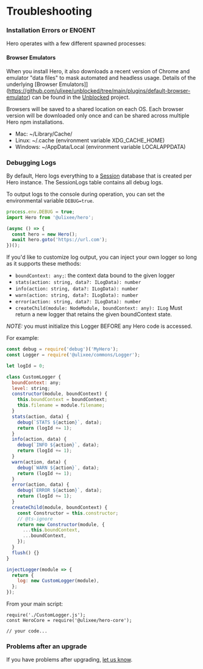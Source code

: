 # Troubleshooting

### Installation Errors or ENOENT

Hero operates with a few different spawned processes:

#### Browser Emulators

When you install Hero, it also downloads a recent version of Chrome and emulator "data files" to mask automated and headless usage. Details of the underlying [Browser Emulators]](https://github.com/ulixee/unblocked/tree/main/plugins/default-browser-emulator) can be found in the [Unblocked](https://github.com/ulixee/unblocked) project.

Browsers will be saved to a shared location on each OS. Each browser version will be downloaded only once and can be shared across multiple Hero npm installations.

- Mac: ~/Library/Cache/
- Linux: ~/.cache (environment variable XDG_CACHE_HOME)
- Windows: ~/AppData/Local (environment variable LOCALAPPDATA)

### Debugging Logs

By default, Hero logs everything to a [Session](../advanced-concepts/sessions.md) database that is created per Hero instance. The SessionLogs table contains all debug logs.

To output logs to the console during operation, you can set the environmental variable `DEBUG=true`.

```js
process.env.DEBUG = true;
import Hero from '@ulixee/hero';

(async () => {
  const hero = new Hero();
  await hero.goto('https://url.com');
})();
```

If you'd like to customize log output, you can inject your own logger so long as it supports these methods:
- `boundContext: any;`: the context data bound to the given logger
- `stats(action: string, data?: ILogData): number`
- `info(action: string, data?: ILogData): number`
- `warn(action: string, data?: ILogData): number`
- `error(action: string, data?: ILogData): number`
- `createChild(module: NodeModule, boundContext: any): ILog` Must return a new logger that retains the given boundContext state.


_*NOTE:*_ you must initialize this Logger BEFORE any Hero code is accessed.

For example:

```js
const debug = require('debug')('MyHero');
const Logger = require('@ulixee/commons/Logger');

let logId = 0;

class CustomLogger {
  boundContext: any;
  level: string;
  constructor(module, boundContext) {
    this.boundContext = boundContext;
    this.filename = module.filename;
  }
  stats(action, data) {
    debug(`STATS ${action}`, data);
    return (logId += 1);
  }
  info(action, data) {
    debug(`INFO ${action}`, data);
    return (logId += 1);
  }
  warn(action, data) {
    debug(`WARN ${action}`, data);
    return (logId += 1);
  }
  error(action, data) {
    debug(`ERROR ${action}`, data);
    return (logId += 1);
  }
  createChild(module, boundContext) {
    const Constructor = this.constructor;
    // @ts-ignore
    return new Constructor(module, {
      ...this.boundContext,
      ...boundContext,
    });
  }
  flush() {}
}

injectLogger(module => {
  return {
    log: new CustomLogger(module),
  };
});
```

From your main script:

```
require('./CustomLogger.js');
const HeroCore = require('@ulixee/hero-core');

// your code...

```

### Problems after an upgrade

If you have problems after upgrading, [let us know](https://github.com/ulixee/hero/issues).
